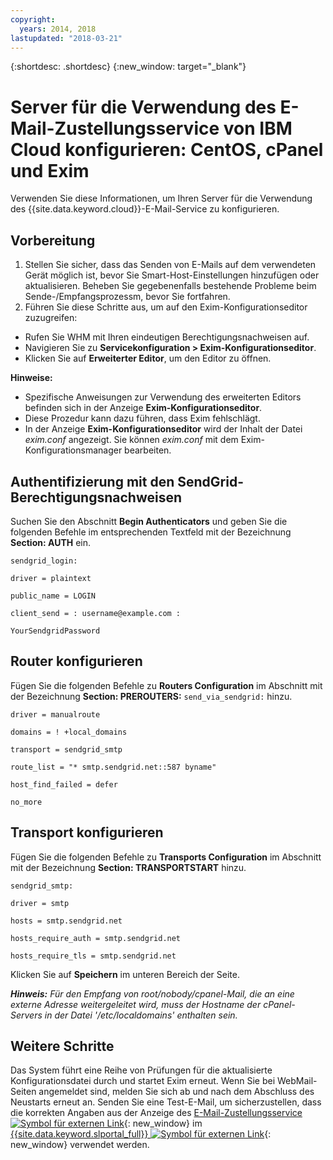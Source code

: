 ```yaml
---
copyright:
  years: 2014, 2018
lastupdated: "2018-03-21"
---
```


{:shortdesc: .shortdesc}
{:new_window: target="_blank"}

# Server für die Verwendung des E-Mail-Zustellungsservice von IBM Cloud konfigurieren: CentOS, cPanel und Exim

Verwenden Sie diese Informationen, um Ihren Server für die Verwendung des {{site.data.keyword.cloud}}-E-Mail-Service zu konfigurieren. 

## Vorbereitung

1.  Stellen Sie sicher, dass das Senden von E-Mails auf dem verwendeten Gerät möglich ist, bevor Sie Smart-Host-Einstellungen hinzufügen oder aktualisieren. Beheben Sie gegebenenfalls bestehende Probleme beim Sende-/Empfangsprozessm, bevor Sie fortfahren.
2. Führen Sie diese Schritte aus, um auf den Exim-Konfigurationseditor zuzugreifen:
  * Rufen Sie WHM mit Ihren eindeutigen Berechtigungsnachweisen auf.
  * Navigieren Sie zu **Servicekonfiguration > Exim-Konfigurationseditor**.
  * Klicken Sie auf **Erweiterter Editor**, um den Editor zu öffnen.
  
**Hinweise:**
- Spezifische Anweisungen zur Verwendung des erweiterten Editors befinden sich in der Anzeige **Exim-Konfigurationseditor**.
- Diese Prozedur kann dazu führen, dass Exim fehlschlägt.
- In der Anzeige **Exim-Konfigurationseditor** wird der Inhalt der Datei _exim.conf_ angezeigt. Sie können _exim.conf_ mit dem Exim-Konfigurationsmanager bearbeiten.

## Authentifizierung mit den SendGrid-Berechtigungsnachweisen

Suchen Sie den Abschnitt **Begin Authenticators** und geben Sie die folgenden Befehle im entsprechenden Textfeld mit der Bezeichnung **Section: AUTH** ein.

`sendgrid_login:`

`driver = plaintext`

`public_name = LOGIN`

`client_send = : username@example.com :` 

`YourSendgridPassword`

## Router konfigurieren

Fügen Sie die folgenden Befehle zu **Routers Configuration** im Abschnitt mit der Bezeichnung **Section: PREROUTERS:**
`send_via_sendgrid:` hinzu.

`driver = manualroute`

`domains = ! +local_domains`

`transport = sendgrid_smtp`

`route_list = "* smtp.sendgrid.net::587 byname"`

`host_find_failed = defer`

`no_more`

## Transport konfigurieren

Fügen Sie die folgenden Befehle zu **Transports Configuration** im Abschnitt mit der Bezeichnung **Section: TRANSPORTSTART** hinzu.

`sendgrid_smtp:`

`driver = smtp`

`hosts = smtp.sendgrid.net`

`hosts_require_auth = smtp.sendgrid.net`

`hosts_require_tls = smtp.sendgrid.net`

Klicken Sie auf **Speichern** im unteren Bereich der Seite.

<em>**Hinweis:** Für den Empfang von root/nobody/cpanel-Mail, die an eine externe Adresse weitergeleitet wird, muss der Hostname der cPanel-Servers in der Datei '/etc/localdomains' enthalten sein.</em>

## Weitere Schritte

Das System führt eine Reihe von Prüfungen für die aktualisierte Konfigurationsdatei durch und startet Exim erneut. Wenn Sie bei WebMail-Seiten angemeldet sind, melden Sie sich ab und nach dem Abschluss des Neustarts erneut an. Senden Sie eine Test-E-Mail, um sicherzustellen, dass die korrekten Angaben aus der Anzeige des [E-Mail-Zustellungsservice ![Symbol für externen Link](../../icons/launch-glyph.svg "Symbol für externen Link")](https://control.softlayer.com/services/emaildelivery){: new_window} im [{{site.data.keyword.slportal_full}} ![Symbol für externen Link](../../icons/launch-glyph.svg "Symbol für externen Link")](https://control.softlayer.com/){: new_window} verwendet werden.

